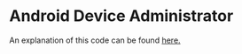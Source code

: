 # Android Device Administrator
An explanation of this code can be found [here.](https://androidadministrator.com/building-your-first-android-device-administrator/)